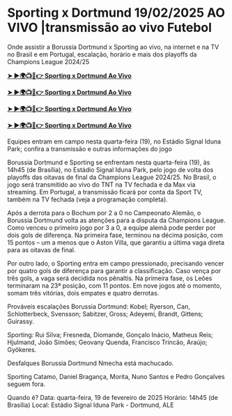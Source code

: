 # Sporting x Dortmund 19/02/2025 AO VIVO |transmissão ao vivo Futebol

Onde assistir a Borussia Dortmund x Sporting ao vivo, na internet e na TV no Brasil e em Portugal, escalação, horário e mais dos playoffs da Champions League 2024/25

**[➤ ►🌍📺📱👉 Sporting x Dortmund Ao Vivo](https://urslink.club/mymoviesmob)**

**[➤ ►🌍📺📱👉 Sporting x Dortmund Ao Vivo](https://urslink.club/mymoviesmob)**

**[➤ ►🌍📺📱👉 Sporting x Dortmund Ao Vivo](https://urslink.club/mymoviesmob)**

**[➤ ►🌍📺📱👉 Sporting x Dortmund Ao Vivo](https://urslink.club/mymoviesmob)**

Equipes entram em campo nesta quarta-feira (19), no Estádio Signal Iduna Park; confira a transmissão e outras informações do jogo

Borussia Dortmund e Sporting se enfrentam nesta quarta-feira (19), às 14h45 (de Brasília), no Estádio Signal Iduna Park, pelo jogo de volta dos playoffs das oitavas de final da Champions League 2024/25. No Brasil, o jogo será transmitido ao vivo do TNT na TV fechada e da Max via streaming. Em Portugal, a transmissão ficará por conta da Sport TV, também na TV fechada (veja a programação completa).

Após a derrota para o Bochum por 2 a 0 no Campeonato Alemão, o Borussia Dortmund volta as atenções para a disputa da Champions League. Como venceu o primeiro jogo por 3 a 0, a equipe alemã pode perder por dois gols de diferença. Na primeira fase, terminou na décima posição, com 15 pontos – um a menos que o Aston Villa, que garantiu a última vaga direta para as oitavas de final.

Por outro lado, o Sporting entra em campo pressionado, precisando vencer por quatro gols de diferença para garantir a classificação. Caso vença por três gols, a vaga será decidida nos pênaltis. Na primeira fase, os Leões terminaram na 23ª posição, com 11 pontos. Em nove jogos até o momento, somam três vitórias, dois empates e quatro derrotas.

Prováveis escalações
Borussia Dortmund: Kobel; Ryerson, Can, Schlotterbeck, Svensson; Sabitzer, Gross; Adeyemi, Brandt, Gittens; Guirassy.

Sporting: Rui Silva; Fresneda, Diomande, Gonçalo Inácio, Matheus Reis; Hjulmand, João Simões; Geovany Quenda, Francisco Trincão, Araújo; Gyökeres.

Desfalques
Borussia Dortmund
Nmecha está machucado.

Sporting
Catamo, Daniel Bragança, Morita, Nuno Santos e Pedro Gonçalves seguem fora.

Quando é?
Data: quarta-feira, 19 de fevereiro de 2025
Horário: 14h45 (de Brasília)
Local: Estádio Signal Iduna Park - Dortmund, ALE
